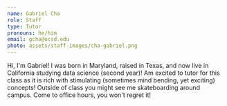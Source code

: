 ```yaml
---
name: Gabriel Cha
role: Staff
type: Tutor
pronouns: he/him
email: gcha@ucsd.edu
photo: assets/staff-images/cha-gabriel.png
---
```

Hi, I'm Gabriel! I was born in Maryland, raised in Texas, and now live in California studying data science (second year)! Am excited to tutor for this class as it is rich with stimulating (sometimes mind bending, yet exciting) concepts! Outside of class you might see me skateboarding around campus. Come to office hours, you won't regret it! 